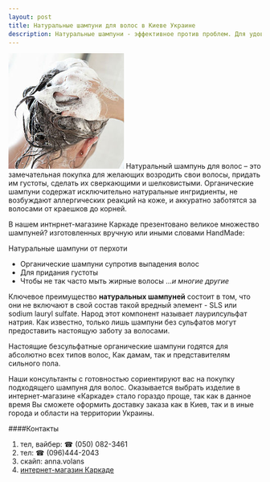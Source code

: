 ```yaml
---
layout: post
title: Натуральные шампуни для волос в Киеве Украине
description: Натуральные шампуни - эффективное против проблем. Для удовольствия. Консультант поможет подобрать.
---
```


![Натуральній шампунь karkade.com.ua](/images/shampun.jpg) Натуральный шампунь для волос – это замечательная покупка для желающих возродить свои волосы, придать им густоты, сделать их сверкающими и шелковистыми. Органические шампуни содержат исключительно натуральные ингридиенты, не возбуждают аллергических реакций на коже, и аккуратно заботятся за волосами от краешков до корней.

В нашем интнрнет-магазине Каркаде презентовано великое множество  шампуней? изготовленных вручную или иными словами HandMade:

Натуральные шампуни от перхоти
 * Органические шампуни супротив выпадения волос
 * Для придания густоты
 * Чтобы не так часто мыть жирные волосы
...*и многие другие*

Ключевое преимущество **натуральных шампуней** состоит в том, что они не включают в свой состав такой вредный элемент - SLS или sodium lauryl sulfate. Народ этот компонент называет лаурилсульфат натрия. Как известно, только лишь шампуни без сульфатов могут предоставить настоящую заботу за волосами.

Настоящие безсульфатные органические шампуни годятся для абсолютно всех типов волос, Как дамам, так и представителям сильного пола.

Наши консультанты с готовностью сориентируют вас на покупку подходящего шампуня для волос. Оказывается выбрать изделие в интернет-магазине «Каркаде» стало гораздо проще, так как в данное время Вы сможете оформить доставку заказа как в Киев, так и в иные города и области на территории Украины.


####Контакты
1. тел, вайбер: ☎ (050) 082-3461
2. тел: ☎  (096)444-2043
3. скайп: anna.volans
4. [интернет-магазин Каркаде](http://karkade.com.ua)

